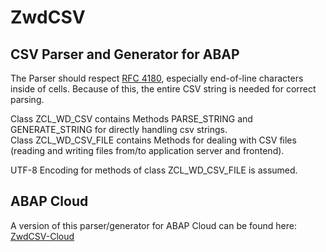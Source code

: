 # ZwdCSV
## CSV Parser and Generator for ABAP

The Parser should respect [RFC 4180](https://tools.ietf.org/html/rfc4180), especially end-of-line characters inside of cells. Because of this, the entire CSV string is needed for correct parsing.

Class ZCL_WD_CSV contains Methods PARSE_STRING and GENERATE_STRING for directly handling csv strings.  
Class ZCL_WD_CSV_FILE contains Methods for dealing with CSV files (reading and writing files from/to application server and frontend).

UTF-8 Encoding for methods of class ZCL_WD_CSV_FILE is assumed. 

## ABAP Cloud
A version of this parser/generator for ABAP Cloud can be found here: [ZwdCSV-Cloud](https://github.com/WegnerDan/ZwdCSV-Cloud)
